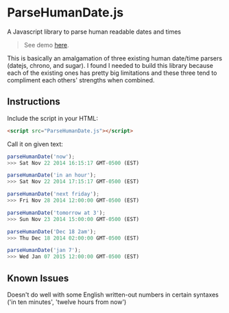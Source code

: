 ParseHumanDate.js
=================

A Javascript library to parse human readable dates and times

> See demo [here](http://benwasser.com/parsehumandate.html).

This is basically an amalgamation of three existing human date/time parsers (datejs, chrono, and sugar). I found I needed to build this library because each of the existing ones has pretty big limitations and these three tend to compliment each others' strengths when combined.

Instructions
-----------------

Include the script in your HTML:
```html
<script src="ParseHumanDate.js"></script>
```
Call it on given text:
```javascript
parseHumanDate('now');
>>> Sat Nov 22 2014 16:15:17 GMT-0500 (EST)

parseHumanDate('in an hour');
>>> Sat Nov 22 2014 17:15:17 GMT-0500 (EST)

parseHumanDate('next friday');
>>> Fri Nov 28 2014 12:00:00 GMT-0500 (EST)

parseHumanDate('tomorrow at 3');
>>> Sun Nov 23 2014 15:00:00 GMT-0500 (EST)

parseHumanDate('Dec 18 2am');
>>> Thu Dec 18 2014 02:00:00 GMT-0500 (EST)

parseHumanDate('jan 7');
>>> Wed Jan 07 2015 12:00:00 GMT-0500 (EST)
```

Known Issues
-----------------
Doesn't do well with some English written-out numbers in certain syntaxes ('in ten minutes', 'twelve hours from now')


